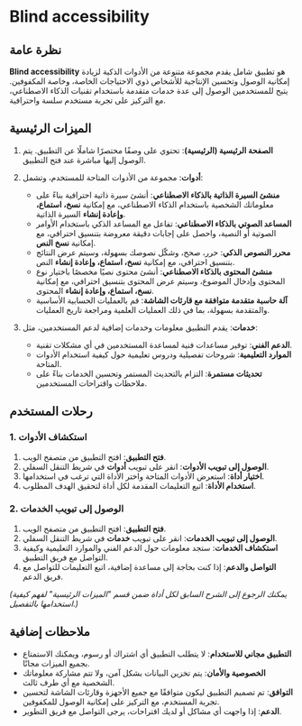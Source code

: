 # Blind accessibility

## نظرة عامة

**Blind accessibility** هو تطبيق شامل يقدم مجموعة متنوعة من الأدوات الذكية لزيادة إمكانية الوصول وتحسين الإنتاجية للأشخاص ذوي الاحتياجات الخاصة، وخاصة المكفوفين. يتيح للمستخدمين الوصول إلى عدة خدمات متقدمة باستخدام تقنيات الذكاء الاصطناعي، مع التركيز على تجربة مستخدم سلسة واحترافية.

## الميزات الرئيسية

1. **الصفحة الرئيسية (الرئيسية)**: تحتوي على وصفًا مختصرًا شاملًا عن التطبيق. يتم الوصول إليها مباشرة عند فتح التطبيق.

2. **أدوات**: مجموعة من الأدوات المتاحة للمستخدم، وتشمل:
   - **منشئ السيرة الذاتية بالذكاء الاصطناعي**: أنشئ سيرة ذاتية احترافية بناءً على معلوماتك الشخصية باستخدام الذكاء الاصطناعي، مع إمكانية **نسخ، استماع، وإعادة إنشاء** السيرة الذاتية.
   - **المساعد الصوتي بالذكاء الاصطناعي**: تفاعل مع المساعد الذكي باستخدام الأوامر الصوتية أو النصية، واحصل على إجابات دقيقة معروضة بتنسيق احترافي، مع إمكانية **نسخ النص**.
   - **محرر النصوص الذكي**: حرر، صحح، وشكّل نصوصك بسهولة، وسيتم عرض النتائج بتنسيق احترافي، مع إمكانية **نسخ، استماع، وإعادة إنشاء** النص.
   - **منشئ المحتوى بالذكاء الاصطناعي**: أنشئ محتوى نصيًا مخصصًا باختيار نوع المحتوى وإدخال الموضوع، وسيتم عرض المحتوى بتنسيق احترافي، مع إمكانية **نسخ، استماع، وإعادة إنشاء** المحتوى.
   - **آلة حاسبة متقدمة متوافقة مع قارئات الشاشة**: قم بالعمليات الحسابية الأساسية والمتقدمة بسهولة، بما في ذلك العمليات العلمية ومراجعة تاريخ العمليات.

3. **خدمات**: يقدم التطبيق معلومات وخدمات إضافية لدعم المستخدمين، مثل:
   - **الدعم الفني**: توفير مساعدات فنية لمساعدة المستخدمين في أي مشكلات تقنية.
   - **الموارد التعليمية**: شروحات تفصيلية ودروس تعليمية حول كيفية استخدام الأدوات المتاحة.
   - **تحديثات مستمرة**: التزام بالتحديث المستمر وتحسين الخدمات بناءً على ملاحظات واقتراحات المستخدمين.

## رحلات المستخدم

### 1. استكشاف الأدوات

1. **فتح التطبيق**: افتح التطبيق من متصفح الويب.
2. **الوصول إلى تبويب الأدوات**: انقر على تبويب **أدوات** في شريط التنقل السفلي.
3. **اختيار أداة**: استعرض الأدوات المتاحة واختر الأداة التي ترغب في استخدامها.
4. **استخدام الأداة**: اتبع التعليمات المقدمة لكل أداة لتحقيق الهدف المطلوب.

### 2. الوصول إلى تبويب الخدمات

1. **فتح التطبيق**: افتح التطبيق من متصفح الويب.
2. **الوصول إلى تبويب الخدمات**: انقر على تبويب **خدمات** في شريط التنقل السفلي.
3. **استكشاف الخدمات**: ستجد معلومات حول الدعم الفني والموارد التعليمية وكيفية التواصل مع فريق التطبيق.
4. **التواصل والدعم**: إذا كنت بحاجة إلى مساعدة إضافية، اتبع التعليمات للتواصل مع فريق الدعم.

*(يمكنك الرجوع إلى الشرح السابق لكل أداة ضمن قسم "الميزات الرئيسية" لفهم كيفية استخدامها بالتفصيل.)*

## ملاحظات إضافية

- **التطبيق مجاني للاستخدام**: لا يتطلب التطبيق أي اشتراك أو رسوم، ويمكنك الاستمتاع بجميع الميزات مجانًا.
- **الخصوصية والأمان**: يتم تخزين البيانات بشكل آمن، ولا تتم مشاركة معلوماتك الشخصية مع أي طرف ثالث.
- **التوافق**: تم تصميم التطبيق ليكون متوافقًا مع جميع الأجهزة وقارئات الشاشة لتحسين تجربة المستخدم، مع التركيز على إمكانية الوصول للمكفوفين.
- **الدعم**: إذا واجهت أي مشاكل أو لديك اقتراحات، يرجى التواصل مع فريق التطوير.
